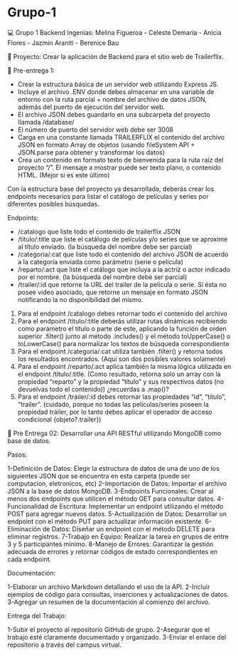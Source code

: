 # Grupo-1

:computer: Grupo 1 Backend Ingenias:
Melina Figueroa - Celeste Demaria - Anicia Flores - Jazmin Araniti - Berenice Bau

:movie_camera: Proyecto: Crear la aplicación de Backend para el sitio web de Trailerflix.



:small_blue_diamond: Pre-entrega 1:

* Crear la estructura básica de un servidor web utilizando Express JS.
* Incluye el archivo .ENV donde debes almacenar en una variable de entorno con la ruta parcial + nombre del archivo de datos JSON, además del puerto de ejecución del servidor web.
* El archivo JSON debes guardarlo en una subcarpeta del proyecto llamada /database/
* El número de puerto del servidor web debe ser 3008
* Carga en una constante llamada TRAILERFLIX el contenido del archivo JSON en formato Array de objetos (usando fileSystem API + JSON.parse para obtener y transformar los datos)
* Crea un contenido en formato texto de bienvenida para la ruta raíz del proyecto “/”. El mensaje a mostrar puede ser texto plano, o contenido HTML. (Mejor si es este último)

Con la estructura base del proyecto ya desarrollada, deberás crear los endpoints necesarios para listar el catálogo de películas y series por diferentes posibles búsquedas.

Endpoints:

* /catalogo que liste todo el contenido de trailerflix JSON
* /titulo/:title que liste el catálogo de películas y/o series que se
aproxime al título enviado. (la búsqueda del nombre debe ser parcial)
* /categoria/:cat que liste todo el contenido del archivo JSON de acuerdo a la categoría enviada como parámetro (serie o película)
* /reparto/:act que liste el catálogo que incluya a la actriz o actor indicado por el nombre. (la búsqueda del nombre debe ser parcial)
* /trailer/:id que retorne la URL del trailer de la película o serie. Si ésta no posee video asociado, que retorne un mensaje en formato JSON notificando la no disponibilidad del mismo.


1. Para el endpoint /catalogo debes retornar todo el contenido del archivo
2. Para el endpoint /titulo/:title deberás utilizar rutas dinámicas recibiendo como parámetro el título o parte de este, aplicando la función de orden superior .filter() junto al método .includes() y el método toUpperCase() o toLowerCase() para normalizar los textos de búsqueda correspondiente
3. Para el endpoint /categoria/:cat utiliza también .filter() y retorna todos los resultados encontrados. (Aquí son dos posibles valores solamente)
4. Para el endpoint /reparto/:act aplica también la misma lógica utilizada en el endpoint /titulo/:title. (Como resultado, retorna solo un array con la propiedad “reparto” y la propiedad “titulo” y sus respectivos datos (no devuelvas todo el contenido)) ¿recuerdas a .map()?
5. Para el endpoint /trailer/:id debes retornar las propiedades “id”, “titulo”, “trailer”. (cuidado,
porque no todas las películas/series poseen la propiedad tráiler, por lo tanto debes aplicar el operador de acceso condicional {objeto?.trailer})

:small_blue_diamond: Pre Entrega 02: Desarrollar una API RESTful utilizando MongoDB como base de datos.

Pasos:

1-Definición de Datos: Elegir la estructura de datos de una de uno de los siguientes JSON que se encuentra en esta carpeta (puede ser computacion, eletronicos, etc)
2-Importación de Datos: Importar el archivo JSON a la base de datos MongoDB.
3-Endpoints Funcionales: Crear al menos dos endpoints que utilicen el método GET para consultar datos.
4-Funcionalidad de Escritura: Implementar un endpoint utilizando el método POST para agregar nuevos datos.
5-Actualización de Datos: Desarrollar un endpoint con el método PUT para actualizar información existente.
6-Eliminación de Datos: Diseñar un endpoint con el método DELETE para eliminar registros.
7-Trabajo en Equipo: Realizar la tarea en grupos de entre 3 y 5 participantes mínimo.
8-Manejo de Errores: Garantizar la gestión adecuada de errores y retornar códigos de estado correspondientes en cada endpoint.

Documentación:

1-Elaborar un archivo Markdown detallando el uso de la API.
2-Incluir ejemplos de código para consultas, inserciones y actualizaciones de datos.
3-Agregar un resumen de la documentación al comienzo del archivo.

Entrega del Trabajo:

1-Subir el proyecto al repositorio GitHub de grupo.
2-Asegurar que el trabajo esté claramente documentado y organizado. 
3-Enviar el enlace del repositorio a través del campus virtual.
